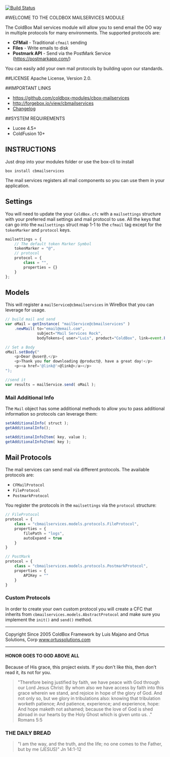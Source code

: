 [![Build Status](https://travis-ci.org/coldbox-modules/cbox-mailservices.svg?branch=development)](https://travis-ci.org/coldbox-modules/cbox-mailservices)

#WELCOME TO THE COLDBOX MAILSERVICES MODULE

The ColdBox Mail services module will allow you to send email the OO way in 
multiple protocols for many environments.  The supported protocols are:

* **CFMail** - Traditional `cfmail` sending
* **Files** - Write emails to disk
* **Postmark API** - Send via the PostMark Service (https://postmarkapp.com/)

You can easily add your own mail protocols by building upon our standards.

##LICENSE
Apache License, Version 2.0.

##IMPORTANT LINKS
- https://github.com/coldbox-modules/cbox-mailservices
- http://forgebox.io/view/cbmailservices
- [Changelog](changelog.md)

##SYSTEM REQUIREMENTS
- Lucee 4.5+
- ColdFusion 10+

## INSTRUCTIONS

Just drop into your modules folder or use the box-cli to install

`box install cbmailservices`

The mail services registers all mail components so you can use them in your application.

## Settings
You will need to update the your `ColdBox.cfc` with a `mailsettings` structure with your preferred mail settings and mail protocol to use.  All the keys that can go into the `mailsettings` struct map 1-1 to the `cfmail` tag except for the `tokenMarker` and `protocol` keys.
 
```js
mailsettings = {
    // The default token Marker Symbol
    tokenMarker = "@",
    // protocol
    protocol = {
        class = "",
        properties = {}
    }
};
```

## Models
This will register a `mailService@cbmailservices` in WireBox that you can leverage for usage.

```js
// build mail and send
var oMail = getInstance( "mailService@cbmailservices" )
    .newMail( to="email@email.com",
              subject="Mail Services Rock",
              bodyTokens={ user="Luis", product="ColdBox", link=event.buildLink( 'home' )} );

// Set a Body
oMail.setBody("
    <p>Dear @user@,</p>
    <p>Thank you for downloading @product@, have a great day!</p>
    <p><a href='@link@'>@link@</a></p> 
");

//send it
var results = mailService.send( oMail );
```

### Mail Additional Info

The `Mail` object has some additional methods to allow you to pass additional information so protocols can leverage them:

```js
setAdditionalInfo( struct );
getAdditionalInfo();

setAdditionalInfoItem( key, value );
getAdditionalInfoItem( key );
```

## Mail Protocols

The mail services can send mail via different protocols.  The available protocols are:

* `CFMailProtocol`
* `FileProtocol`
* `PostmarkProtocol`

You register the protocols in the `mailsettings` via the `protocol` structure:

```js
// FileProtocol
protocol = {
    class = "cbmailservices.models.protocols.FileProtocol",
    properties = {
        filePath = "logs",
        autoExpand = true
    }
}

// PostMark
protocol = {
    class = "cbmailservices.models.protocols.PostmarkProtocol",
    properties = {
        APIKey = ""
    }
}
```

### Custom Protocols

In order to create your own custom protocol you will create a CFC that inherits from `cbmailservices.models.AbstractProtocol` and make sure you implement the `init()` and `send()` method.

********************************************************************************
Copyright Since 2005 ColdBox Framework by Luis Majano and Ortus Solutions, Corp
www.ortussolutions.com
********************************************************************************
#### HONOR GOES TO GOD ABOVE ALL
Because of His grace, this project exists. If you don't like this, then don't read it, its not for you.

>"Therefore being justified by faith, we have peace with God through our Lord Jesus Christ:
By whom also we have access by faith into this grace wherein we stand, and rejoice in hope of the glory of God.
And not only so, but we glory in tribulations also: knowing that tribulation worketh patience;
And patience, experience; and experience, hope:
And hope maketh not ashamed; because the love of God is shed abroad in our hearts by the 
Holy Ghost which is given unto us. ." Romans 5:5

### THE DAILY BREAD
 > "I am the way, and the truth, and the life; no one comes to the Father, but by me (JESUS)" Jn 14:1-12